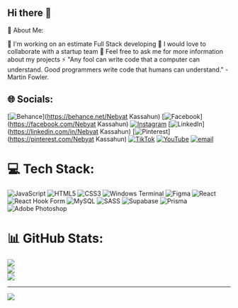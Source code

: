## Hi there 👋                                              
💫 About Me:

🔭 I'm working on an estimate Full Stack developing 
👯 I would love to collaborate with a startup team
💬 Feel free to ask me for more information about my projects
⚡ "Any fool can write code that a computer can understand. Good programmers write code that humans can understand." - Martin Fowler.

## 🌐 Socials:
[![Behance](https://img.shields.io/badge/Behance-1769ff?logo=behance&logoColor=white)](https://behance.net/Nebyat Kassahun) [![Facebook](https://img.shields.io/badge/Facebook-%231877F2.svg?logo=Facebook&logoColor=white)](https://facebook.com/Nebyat Kassahun) [![Instagram](https://img.shields.io/badge/Instagram-%23E4405F.svg?logo=Instagram&logoColor=white)](https://instagram.com/nebu_kassahun) [![LinkedIn](https://img.shields.io/badge/LinkedIn-%230077B5.svg?logo=linkedin&logoColor=white)](https://linkedin.com/in/Nebyat  Kassahun) [![Pinterest](https://img.shields.io/badge/Pinterest-%23E60023.svg?logo=Pinterest&logoColor=white)](https://pinterest.com/Nebyat Kassahun) [![TikTok](https://img.shields.io/badge/TikTok-%23000000.svg?logo=TikTok&logoColor=white)](https://tiktok.com/@@nebikassahun) [![YouTube](https://img.shields.io/badge/YouTube-%23FF0000.svg?logo=YouTube&logoColor=white)](https://youtube.com/@@NebyatKassahun-ge4gd) [![email](https://img.shields.io/badge/Email-D14836?logo=gmail&logoColor=white)](mailto:nebyatkass@gmail.com) 

# 💻 Tech Stack:
![JavaScript](https://img.shields.io/badge/javascript-%23323330.svg?style=for-the-badge&logo=javascript&logoColor=%23F7DF1E) ![HTML5](https://img.shields.io/badge/html5-%23E34F26.svg?style=for-the-badge&logo=html5&logoColor=white) ![CSS3](https://img.shields.io/badge/css3-%231572B6.svg?style=for-the-badge&logo=css3&logoColor=white) ![Windows Terminal](https://img.shields.io/badge/Windows%20Terminal-%234D4D4D.svg?style=for-the-badge&logo=windows-terminal&logoColor=white) ![Figma](https://img.shields.io/badge/figma-%23F24E1E.svg?style=for-the-badge&logo=figma&logoColor=white) ![React](https://img.shields.io/badge/react-%2320232a.svg?style=for-the-badge&logo=react&logoColor=%2361DAFB) ![React Hook Form](https://img.shields.io/badge/React%20Hook%20Form-%23EC5990.svg?style=for-the-badge&logo=reacthookform&logoColor=white) ![MySQL](https://img.shields.io/badge/mysql-4479A1.svg?style=for-the-badge&logo=mysql&logoColor=white) ![SASS](https://img.shields.io/badge/SASS-hotpink.svg?style=for-the-badge&logo=SASS&logoColor=white) ![Supabase](https://img.shields.io/badge/Supabase-3ECF8E?style=for-the-badge&logo=supabase&logoColor=white) ![Prisma](https://img.shields.io/badge/Prisma-3982CE?style=for-the-badge&logo=Prisma&logoColor=white) ![Adobe Photoshop](https://img.shields.io/badge/adobe%20photoshop-%2331A8FF.svg?style=for-the-badge&logo=adobe%20photoshop&logoColor=white)
# 📊 GitHub Stats:
![](https://github-readme-stats.vercel.app/api?username=NebyatKassahun&theme=merko&hide_border=false&include_all_commits=true&count_private=true)<br/>
![](https://nirzak-streak-stats.vercel.app/?user=NebyatKassahun&theme=merko&hide_border=false)<br/>
![](https://github-readme-stats.vercel.app/api/top-langs/?username=NebyatKassahun&theme=merko&hide_border=false&include_all_commits=true&count_private=true&layout=compact)

---
[![](https://visitcount.itsvg.in/api?id=NebyatKassahun&icon=4&color=0)](https://visitcount.itsvg.in)

<!-- Proudly created with GPRM ( https://gprm.itsvg.in ) -->
